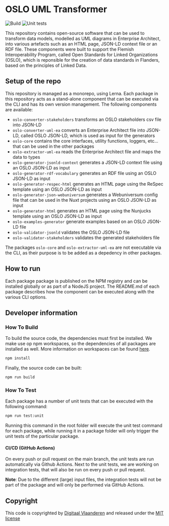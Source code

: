 # OSLO UML Transformer

![Build](https://github.com/informatievlaanderen/OSLO-UML-Transformer/actions/workflows/ci-build.yml/badge.svg)
![Unit tests](https://github.com/informatievlaanderen/OSLO-UML-Transformer/actions/workflows/ci-unit-tests.yml/badge.svg)

This repository contains open-source software that can be used to transform data models, modelled as UML diagrams in Enterprise Architect, into various artefacts such as an HTML page, JSON-LD context file or an RDF file. These components were built to support the Flemish Interoperability Program, called Open Standards for Linked Organizations (OSLO), which is reponsible for the creation of data standards in Flanders, based on the principles of Linked Data.

## Setup of the repo

This repository is managed as a monorepo, using Lerna. Each package in this repository acts as a stand-alone component that can be executed via the CLI and has its own version management. The following components are available:

- `oslo-converter-stakeholders` transforms an OSLO stakeholders csv file into JSON-LD
- `oslo-converter-uml-ea` converts an Enterprise Architect file into JSON-LD, called OSLO JSON-LD, which is used as input for the generators
- `oslo-core` contains the core interfaces, utility functions, loggers, etc... that can be used in the other packages
- `oslo-extractor-uml-ea` reads the Enterprise Architect file and maps the data to types
- `oslo-generator-jsonld-context` generates a JSON-LD context file using an OSLO JSON-LD as input
- `oslo-generator-rdf-vocabulary` generates an RDF file using an OSLO JSON-LD as input
- `oslo-generator-respec-html` generates an HTML page using the ReSpec template using an OSLO JSON-LD as input
- `oslo-generator-json-webuniversum` generates a Webuniversum config file that can be used in the Nuxt projects using an OSLO JSON-LD as input
- `oslo-generator-html` generates an HTML page using the Nunjucks template using an OSLO JSON-LD as input
- `oslo-examples-generator` generate examples based on an OSLO JSON-LD file
- `oslo-validator-jsonld` validates the OSLO JSON-LD file
- `oslo-validator-stakeholders` validates the generated stakeholders file

The packages `oslo-core` and `oslo-extractor-uml-ea` are not executable via the CLI, as their purpose is to be added as a depedency in other packages.

## How to run

Each package package is published on the NPM registry and can be installed globally or as part of a NodeJS project. The README.md of each package describes how the component can be executed along with the various CLI options.

## Developer information

### How To Build

To build the source code, the dependencies must first be installed. We make use op npm workspaces, so the dependencies of all packages are installed as well. More information on workspaces can be found [here](https://docs.npmjs.com/cli/v10/using-npm/workspaces).

```bash
npm install
```

Finally, the source code can be built:

```bash
npm run build
```

### How To Test

Each package has a number of unit tests that can be executed with the following command:

```bash
npm run test:unit
```

Running this command in the root folder will execute the unit test command for each package, while running it in a package folder will only trigger the unit tests of the particular package.

#### CI/CD (GitHub Actions)

On every push or pull request on the main branch, the unit tests are run automatically via Github Actions. Next to the unit tests, we are working on integration tests, that will also be run on every push or pull request.

**Note**: Due to the different (large) input files, the integration tests will not be part of the package and will only be performed via GitHub Actions.

## Copyright

This code is copyrighted by [Digitaal Vlaanderen](https://www.vlaanderen.be/digitaal-vlaanderen) and released under the [MIT license](./LICENSE)
